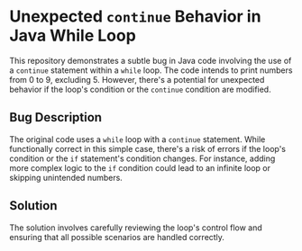 # Unexpected `continue` Behavior in Java While Loop

This repository demonstrates a subtle bug in Java code involving the use of a `continue` statement within a `while` loop. The code intends to print numbers from 0 to 9, excluding 5. However, there's a potential for unexpected behavior if the loop's condition or the `continue` condition are modified.

## Bug Description

The original code uses a `while` loop with a `continue` statement.  While functionally correct in this simple case, there's a risk of errors if the loop's condition or the `if` statement's condition changes.  For instance, adding more complex logic to the `if` condition could lead to an infinite loop or skipping unintended numbers. 

## Solution

The solution involves carefully reviewing the loop's control flow and ensuring that all possible scenarios are handled correctly.